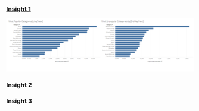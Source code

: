 ### [Insight 1](https://public.tableau.com/app/profile/andrew7254/viz/DataVisualization_16360891209200/Insight1)
![image](./misc/insight1.png)

### Insight 2


### Insight 3
